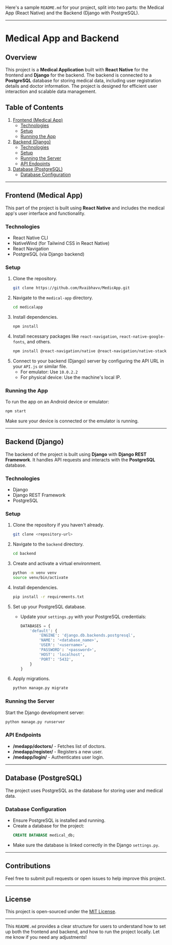Here's a sample `README.md` for your project, split into two parts: the Medical App (React Native) and the Backend (Django with PostgreSQL).

---

# Medical App and Backend

## Overview
This project is a **Medical Application** built with **React Native** for the frontend and **Django** for the backend. The backend is connected to a **PostgreSQL** database for storing medical data, including user registration details and doctor information. The project is designed for efficient user interaction and scalable data management.

## Table of Contents
1. [Frontend (Medical App)](#frontend-medical-app)
    - [Technologies](#technologies)
    - [Setup](#setup)
    - [Running the App](#running-the-app)
2. [Backend (Django)](#backend-django)
    - [Technologies](#technologies)
    - [Setup](#setup)
    - [Running the Server](#running-the-server)
    - [API Endpoints](#api-endpoints)
3. [Database (PostgreSQL)](#database-postgresql)
    - [Database Configuration](#database-configuration)

---

## Frontend (Medical App)

This part of the project is built using **React Native** and includes the medical app's user interface and functionality.

### Technologies
- React Native CLI
- NativeWind (for Tailwind CSS in React Native)
- React Navigation
- PostgreSQL (via Django backend)

### Setup
1. Clone the repository.
    ```bash
    git clone https://github.com/Rvaibhavv/MedicApp.git
    ```
2. Navigate to the `medical-app` directory.
    ```bash
    cd medicalapp
    ```
3. Install dependencies.
    ```bash
    npm install
    ```
4. Install necessary packages like `react-navigation`, `react-native-google-fonts`, and others.
    ```bash
    npm install @react-navigation/native @react-navigation/native-stack react-native-google-fonts
    ```
5. Connect to your backend (Django) server by configuring the API URL in your `API.js` or similar file.
    - For emulator: Use `10.0.2.2`
    - For physical device: Use the machine's local IP.

### Running the App
To run the app on an Android device or emulator:
```bash
npm start
```
Make sure your device is connected or the emulator is running.

---

## Backend (Django)

The backend of the project is built using **Django** with **Django REST Framework**. It handles API requests and interacts with the **PostgreSQL** database.

### Technologies
- Django
- Django REST Framework
- PostgreSQL

### Setup
1. Clone the repository if you haven't already.
    ```bash
    git clone <repository-url>
    ```
2. Navigate to the `backend` directory.
    ```bash
    cd backend
    ```
3. Create and activate a virtual environment.
    ```bash
    python -m venv venv
    source venv/bin/activate
    ```
4. Install dependencies.
    ```bash
    pip install -r requirements.txt
    ```
5. Set up your PostgreSQL database.
    - Update your `settings.py` with your PostgreSQL credentials:
      ```python
      DATABASES = {
          'default': {
              'ENGINE': 'django.db.backends.postgresql',
              'NAME': '<database_name>',
              'USER': '<username>',
              'PASSWORD': '<password>',
              'HOST': 'localhost',
              'PORT': '5432',
          }
      }
      ```

6. Apply migrations.
    ```bash
    python manage.py migrate
    ```

### Running the Server
Start the Django development server:
```bash
python manage.py runserver
```

### API Endpoints
- **/medapp/doctors/** - Fetches list of doctors.
- **/medapp/register/** - Registers a new user.
- **/medapp/login/** - Authenticates user login.

---

## Database (PostgreSQL)

The project uses PostgreSQL as the database for storing user and medical data.

### Database Configuration
- Ensure PostgreSQL is installed and running.
- Create a database for the project:
    ```sql
    CREATE DATABASE medical_db;
    ```
- Make sure the database is linked correctly in the Django `settings.py`.

---

## Contributions
Feel free to submit pull requests or open issues to help improve this project.

---

## License
This project is open-sourced under the [MIT License](LICENSE).

---

This `README.md` provides a clear structure for users to understand how to set up both the frontend and backend, and how to run the project locally. Let me know if you need any adjustments!
